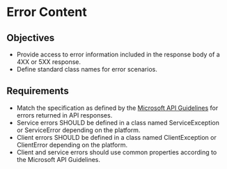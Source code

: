 # Error Content

## Objectives

- Provide access to error information included in the response body of a 4XX or 5XX response. 
- Define standard class names for error scenarios.

## Requirements

- Match the specification as defined by the [Microsoft API Guidelines](https://github.com/microsoft/api-guidelines/blob/07a1e42e3e33f94df782abfcbaec24b63968c120/Guidelines.md#5-taxonomy) for errors returned in API responses.
- Service errors SHOULD be defined in a class named ServiceException or ServiceError depending on the platform.
- Client errors SHOULD be defined in a class named ClientException or ClientError depending on the platform.
- Client and service errors should use common properties according to the Microsoft API Guidelines.
